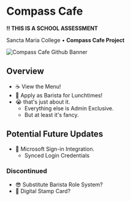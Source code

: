 # Compass Cafe

**‼ THIS IS A SCHOOL ASSESSMENT**

Sancta Maria College  •  **Compass Cafe Project**

![Compass Cafe Github Banner](https://github.com/J4Q4/Compass-Cafe/blob/main/extras/githubbanner2.png)

## Overview
- ☕ View the Menu!
- 📆 Apply as Barista for Lunchtimes!
- 😭 that's just about it.
   - Everything else is Admin Exclusive.
   - But at least it's fancy.

## Potential Future Updates
- 🔑 Microsoft Sign-in Integration.
   - Synced Login Credentials

### Discontinued
- 😎 Substitute Barista Role System?
- 🎫 Digital Stamp Card?
